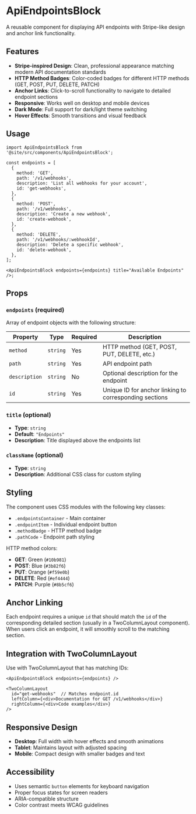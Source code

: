 # ApiEndpointsBlock

A reusable component for displaying API endpoints with Stripe-like design and
anchor link functionality.

## Features

- **Stripe-inspired Design**: Clean, professional appearance matching modern API
  documentation standards
- **HTTP Method Badges**: Color-coded badges for different HTTP methods (GET,
  POST, PUT, DELETE, PATCH)
- **Anchor Links**: Click-to-scroll functionality to navigate to detailed
  endpoint sections
- **Responsive**: Works well on desktop and mobile devices
- **Dark Mode**: Full support for dark/light theme switching
- **Hover Effects**: Smooth transitions and visual feedback

## Usage

```tsx
import ApiEndpointsBlock from '@site/src/components/ApiEndpointsBlock';

const endpoints = [
  {
    method: 'GET',
    path: '/v1/webhooks',
    description: 'List all webhooks for your account',
    id: 'get-webhooks',
  },
  {
    method: 'POST',
    path: '/v1/webhooks',
    description: 'Create a new webhook',
    id: 'create-webhook',
  },
  {
    method: 'DELETE',
    path: '/v1/webhooks/:webhookId',
    description: 'Delete a specific webhook',
    id: 'delete-webhook',
  },
];

<ApiEndpointsBlock endpoints={endpoints} title="Available Endpoints" />;
```

## Props

### `endpoints` (required)

Array of endpoint objects with the following structure:

| Property      | Type     | Required | Description                                            |
| ------------- | -------- | -------- | ------------------------------------------------------ |
| `method`      | `string` | Yes      | HTTP method (GET, POST, PUT, DELETE, etc.)             |
| `path`        | `string` | Yes      | API endpoint path                                      |
| `description` | `string` | No       | Optional description for the endpoint                  |
| `id`          | `string` | Yes      | Unique ID for anchor linking to corresponding sections |

### `title` (optional)

- **Type**: `string`
- **Default**: `"Endpoints"`
- **Description**: Title displayed above the endpoints list

### `className` (optional)

- **Type**: `string`
- **Description**: Additional CSS class for custom styling

## Styling

The component uses CSS modules with the following key classes:

- `.endpointsContainer` - Main container
- `.endpointItem` - Individual endpoint button
- `.methodBadge` - HTTP method badge
- `.pathCode` - Endpoint path styling

HTTP method colors:

- **GET**: Green (`#10b981`)
- **POST**: Blue (`#3b82f6`)
- **PUT**: Orange (`#f59e0b`)
- **DELETE**: Red (`#ef4444`)
- **PATCH**: Purple (`#8b5cf6`)

## Anchor Linking

Each endpoint requires a unique `id` that should match the `id` of the
corresponding detailed section (usually in a TwoColumnLayout component). When
users click an endpoint, it will smoothly scroll to the matching section.

## Integration with TwoColumnLayout

Use with TwoColumnLayout that has matching IDs:

```tsx
<ApiEndpointsBlock endpoints={endpoints} />

<TwoColumnLayout
  id="get-webhooks"  // Matches endpoint.id
  leftColumn={<div>Documentation for GET /v1/webhooks</div>}
  rightColumn={<div>Code examples</div>}
/>
```

## Responsive Design

- **Desktop**: Full width with hover effects and smooth animations
- **Tablet**: Maintains layout with adjusted spacing
- **Mobile**: Compact design with smaller badges and text

## Accessibility

- Uses semantic `button` elements for keyboard navigation
- Proper focus states for screen readers
- ARIA-compatible structure
- Color contrast meets WCAG guidelines
